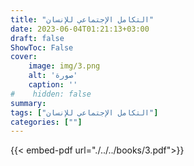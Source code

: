 ```yaml
---
title: "التكامل الإجتماعي للإنسان"
date: 2023-06-04T01:21:13+03:00
draft: false
ShowToc: False
cover:
    image: img/3.png
    alt: 'صورة'
    caption: ''
#    hidden: false
summary: 
tags: ["التكامل الإجتماعي للإنسان"]
categories: [""]
---
```

{{< embed-pdf url="./../../books/3.pdf">}} 
